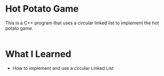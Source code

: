 # **Hot Potato Game**

This is a C++ program that uses a circular linked list to implement the hot potato game.
<br />
<br />

# **What I Learned**

- How to implement and use a circular Linked List 

